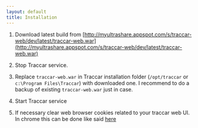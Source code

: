 ```yaml
---
layout: default
title: Installation
---
```


1) Download latest build from [http://myultrashare.appspot.com/s/traccar-web/dev/latest/traccar-web.war](http://myultrashare.appspot.com/s/traccar-web/dev/latest/traccar-web.war)

2) Stop Traccar service.

3) Replace `traccar-web.war` in Traccar installation folder (`/opt/traccar` or `c:\Program Files\Traccar`) with downloaded one. I recommend to do a backup of existing `traccar-web.war` just in case.

4) Start Traccar service

5) If necessary clear web browser cookies related to your traccar web UI. In chrome this can be done like said [here](http://superuser.com/questions/548096/how-can-i-clear-cookies-for-a-single-site)